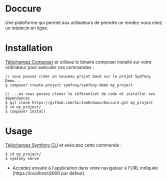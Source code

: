 # Doccure
Une plateforme qui permet aux utilisateurs de prendre un rendez-vous chez un médecin en ligne.

# Installation
[Téléchargez Composer](https://getcomposer.org/) et utilisez le binaire composer installé sur votre ordinateur pour exécuter ces commandes :
```
// vous pouvez créer un nouveau projet basé sur le projet Symfony Demo...
$ composer create-project symfony/symfony-demo my_project

// ...ou vous pouvez cloner le référentiel de code et installer ses dépendances
$ git clone https://github.com/SirineKchaou/Doccure.git my_project
$ cd my_project/
$ composer install
```

# Usage
[Téléchargez Symfony CLI](https://symfony.com/download) et exécutez cette commande :
```
$ cd my_project/
$ symfony serve
```
- Accédez ensuite à l'application dans votre navigateur à l'URL indiquée (https://localhost:8000 par défaut).

